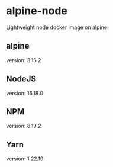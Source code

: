 # alpine-node
Lightweight node docker image on alpine

## alpine
version: 3.16.2

## NodeJS
version: 16.18.0

## NPM
version: 8.19.2

## Yarn
version: 1.22.19
